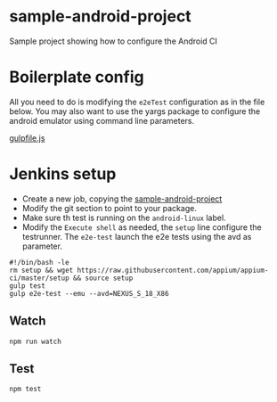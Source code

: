 sample-android-project
===================

Sample project showing how to configure the Android CI

# Boilerplate config

All you need to do is modifying the `e2eTest` configuration as in the file below. You may also want
to use the yargs package to configure the android emulator using command line parameters.

[gulpfile.js](https://github.com/appium/appium-ci/blob/master/sample-android-project/gulpfile.js)

# Jenkins setup

- Create a new job, copying the [sample-android-project](https://team-appium.ci.cloudbees.com/view/Appium%20Libs/job/sample-android-project/)
- Modify the git section to point to your package.
- Make sure th test is running on the `android-linux` label.
- Modify the `Execute shell` as needed, the `setup` line configure the testrunner. The `e2e-test` launch the e2e tests using the avd as parameter.

```
#!/bin/bash -le
rm setup && wget https://raw.githubusercontent.com/appium/appium-ci/master/setup && source setup
gulp test
gulp e2e-test --emu --avd=NEXUS_S_18_X86
```

## Watch

```
npm run watch
```

## Test

```
npm test
```
